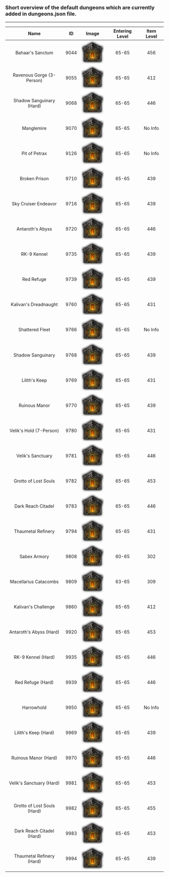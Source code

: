 ### Short overview of the default dungeons which are currently added in dungeons.json file.

---

 Name | ID | Image | Entering Level | Item Level
 :---: | :---: | :---: | :---: | :---:
Bahaar's Sanctum | 9044 | ![Image didn't load... try refresh](/Additional-Data/Dungeonoverview/Dungeon-Icons/Instance.png?raw=true) | 65-65 | 456
Ravenous Gorge (3-Person) | 9055 | ![Image didn't load... try refresh](/Additional-Data/Dungeonoverview/Dungeon-Icons/Instance.png?raw=true) | 65-65 | 412
Shadow Sanguinary (Hard) | 9068 | ![Image didn't load... try refresh](/Additional-Data/Dungeonoverview/Dungeon-Icons/Instance.png?raw=true) | 65-65 | 446
Manglemire | 9070 | ![Image didn't load... try refresh](/Additional-Data/Dungeonoverview/Dungeon-Icons/Instance.png?raw=true) | 65-65 | No Info
Pit of Petrax | 9126 | ![Image didn't load... try refresh](/Additional-Data/Dungeonoverview/Dungeon-Icons/Instance.png?raw=true) | 65-65 | No Info
Broken Prison | 9710 | ![Image didn't load... try refresh](/Additional-Data/Dungeonoverview/Dungeon-Icons/Instance.png?raw=true) | 65-65 | 439
Sky Cruiser Endeavor | 9716 | ![Image didn't load... try refresh](/Additional-Data/Dungeonoverview/Dungeon-Icons/Instance.png?raw=true) | 65-65 | 439
Antaroth's Abyss | 9720 | ![Image didn't load... try refresh](/Additional-Data/Dungeonoverview/Dungeon-Icons/Instance.png?raw=true) | 65-65 | 446
RK-9 Kennel | 9735 | ![Image didn't load... try refresh](/Additional-Data/Dungeonoverview/Dungeon-Icons/Instance.png?raw=true) | 65-65 | 439
Red Refuge | 9739 | ![Image didn't load... try refresh](/Additional-Data/Dungeonoverview/Dungeon-Icons/Instance.png?raw=true) | 65-65 | 439
Kalivan's Dreadnaught | 9760 | ![Image didn't load... try refresh](/Additional-Data/Dungeonoverview/Dungeon-Icons/Instance.png?raw=true) | 65-65 | 431
Shattered Fleet | 9766 | ![Image didn't load... try refresh](/Additional-Data/Dungeonoverview/Dungeon-Icons/Instance.png?raw=true) | 65-65 | No Info
Shadow Sanguinary | 9768 | ![Image didn't load... try refresh](/Additional-Data/Dungeonoverview/Dungeon-Icons/Instance.png?raw=true) | 65-65 | 439
Lilith's Keep | 9769 | ![Image didn't load... try refresh](/Additional-Data/Dungeonoverview/Dungeon-Icons/Instance.png?raw=true) | 65-65 | 431
Ruinous Manor | 9770 | ![Image didn't load... try refresh](/Additional-Data/Dungeonoverview/Dungeon-Icons/Instance.png?raw=true) | 65-65 | 439
Velik's Hold (7-Person) | 9780 | ![Image didn't load... try refresh](/Additional-Data/Dungeonoverview/Dungeon-Icons/Instance.png?raw=true) | 65-65 | 431
Velik's Sanctuary | 9781 | ![Image didn't load... try refresh](/Additional-Data/Dungeonoverview/Dungeon-Icons/Instance.png?raw=true) | 65-65 | 446
Grotto of Lost Souls | 9782 | ![Image didn't load... try refresh](/Additional-Data/Dungeonoverview/Dungeon-Icons/Instance.png?raw=true) | 65-65 | 453
Dark Reach Citadel | 9783 | ![Image didn't load... try refresh](/Additional-Data/Dungeonoverview/Dungeon-Icons/Instance.png?raw=true) | 65-65 | 446
Thaumetal Refinery | 9794 | ![Image didn't load... try refresh](/Additional-Data/Dungeonoverview/Dungeon-Icons/Instance.png?raw=true) | 65-65 | 431
Sabex Armory | 9808 | ![Image didn't load... try refresh](/Additional-Data/Dungeonoverview/Dungeon-Icons/Instance.png?raw=true) | 60-65 | 302
Macellarius Catacombs | 9809 | ![Image didn't load... try refresh](/Additional-Data/Dungeonoverview/Dungeon-Icons/Instance.png?raw=true) | 63-65 | 309
Kalivan's Challenge | 9860 | ![Image didn't load... try refresh](/Additional-Data/Dungeonoverview/Dungeon-Icons/Instance.png?raw=true) | 65-65 | 412
Antaroth's Abyss (Hard) | 9920 | ![Image didn't load... try refresh](/Additional-Data/Dungeonoverview/Dungeon-Icons/Instance.png?raw=true) | 65-65 | 453
RK-9 Kennel (Hard) | 9935 | ![Image didn't load... try refresh](/Additional-Data/Dungeonoverview/Dungeon-Icons/Instance.png?raw=true) | 65-65 | 446
Red Refuge (Hard) | 9939 | ![Image didn't load... try refresh](/Additional-Data/Dungeonoverview/Dungeon-Icons/Instance.png?raw=true) | 65-65 | 446
Harrowhold | 9950 | ![Image didn't load... try refresh](/Additional-Data/Dungeonoverview/Dungeon-Icons/Instance.png?raw=true) | 65-65 | No Info
Lilith's Keep (Hard) | 9969 | ![Image didn't load... try refresh](/Additional-Data/Dungeonoverview/Dungeon-Icons/Instance.png?raw=true) | 65-65 | 439
Ruinous Manor (Hard) | 9970 | ![Image didn't load... try refresh](/Additional-Data/Dungeonoverview/Dungeon-Icons/Instance.png?raw=true) | 65-65 | 446
Velik's Sanctuary (Hard) | 9981 | ![Image didn't load... try refresh](/Additional-Data/Dungeonoverview/Dungeon-Icons/Instance.png?raw=true) | 65-65 | 453
Grotto of Lost Souls (Hard) | 9982 | ![Image didn't load... try refresh](/Additional-Data/Dungeonoverview/Dungeon-Icons/Instance.png?raw=true) | 65-65 | 455
Dark Reach Citadel (Hard) | 9983 | ![Image didn't load... try refresh](/Additional-Data/Dungeonoverview/Dungeon-Icons/Instance.png?raw=true) | 65-65 | 453
Thaumetal Refinery (Hard) | 9994 | ![Image didn't load... try refresh](/Additional-Data/Dungeonoverview/Dungeon-Icons/Instance.png?raw=true) | 65-65 | 439
